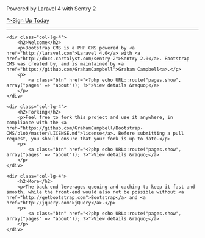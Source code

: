 <div class="jumbotron">
    <h1><?php echo Config::get("cms.name"); ?></h1>
    <p class="lead">Powered by Laravel 4 with Sentry 2</p>
    <a class="btn btn-lg btn-success" href="<?php echo URL::route("account.register"); ?>">Sign Up Today</a>
</div>

<hr>

<div class="row">

    <div class="col-lg-4">
        <h2>Welcome</h2>
        <p>Bootstrap CMS is a PHP CMS powered by <a href="http://laravel.com">Laravel 4.0</a> with <a href="http://docs.cartalyst.com/sentry-2">Sentry 2.0</a>. Bootstrap CMS was created by, and is maintained by <a href="https://github.com/GrahamCampbell">Graham Campbell<a>.</p>
        <p>
            <a class="btn" href="<?php echo URL::route("pages.show", array("pages" => "about")); ?>">View details &raquo;</a>
        </p>
    </div>

    <div class="col-lg-4">
        <h2>Forking</h2>
        <p>Feel free to fork this project and use it anywhere, in compliance with the <a href="https://github.com/GrahamCampbell/Bootstrap-CMS/blob/master/LICENSE.md">license</a>. Before submitting a pull request, you should ensure that your fork is up to date.</p>
        <p>
            <a class="btn" href="<?php echo URL::route("pages.show", array("pages" => "about")); ?>">View details &raquo;</a>
        </p>
    </div>

    <div class="col-lg-4">
        <h2>More</h2>
        <p>The back-end leverages queuing and caching to keep it fast and smooth, while the front-end would also not be possible without <a href="http://getbootstrap.com">Bootstrap</a> and <a href="http://jquery.com">jQuery</a>.</p>
        <p>
            <a class="btn" href="<?php echo URL::route("pages.show", array("pages" => "about")); ?>">View details &raquo;</a>
        </p>
    </div>

</div>
